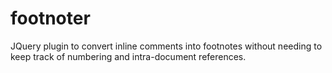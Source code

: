 footnoter
=========

JQuery plugin to convert inline comments into footnotes without needing to keep track of numbering and intra-document references.